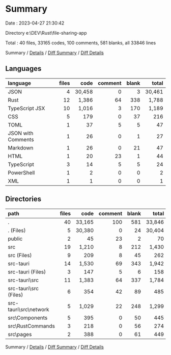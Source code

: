 # Summary

Date : 2023-04-27 21:30:42

Directory e:\\DEV\\Rust\\file-sharing-app

Total : 40 files,  33165 codes, 100 comments, 581 blanks, all 33846 lines

Summary / [Details](details.md) / [Diff Summary](diff.md) / [Diff Details](diff-details.md)

## Languages
| language | files | code | comment | blank | total |
| :--- | ---: | ---: | ---: | ---: | ---: |
| JSON | 4 | 30,458 | 0 | 3 | 30,461 |
| Rust | 12 | 1,386 | 64 | 338 | 1,788 |
| TypeScript JSX | 10 | 1,016 | 3 | 170 | 1,189 |
| CSS | 5 | 179 | 0 | 37 | 216 |
| TOML | 1 | 37 | 5 | 5 | 47 |
| JSON with Comments | 1 | 26 | 0 | 1 | 27 |
| Markdown | 1 | 26 | 0 | 21 | 47 |
| HTML | 1 | 20 | 23 | 1 | 44 |
| TypeScript | 3 | 14 | 5 | 5 | 24 |
| PowerShell | 1 | 2 | 0 | 0 | 2 |
| XML | 1 | 1 | 0 | 0 | 1 |

## Directories
| path | files | code | comment | blank | total |
| :--- | ---: | ---: | ---: | ---: | ---: |
| . | 40 | 33,165 | 100 | 581 | 33,846 |
| . (Files) | 5 | 30,380 | 0 | 24 | 30,404 |
| public | 2 | 45 | 23 | 2 | 70 |
| src | 19 | 1,210 | 8 | 212 | 1,430 |
| src (Files) | 9 | 209 | 8 | 45 | 262 |
| src-tauri | 14 | 1,530 | 69 | 343 | 1,942 |
| src-tauri (Files) | 3 | 147 | 5 | 6 | 158 |
| src-tauri\\src | 11 | 1,383 | 64 | 337 | 1,784 |
| src-tauri\\src (Files) | 6 | 354 | 42 | 89 | 485 |
| src-tauri\\src\\network | 5 | 1,029 | 22 | 248 | 1,299 |
| src\\Components | 5 | 395 | 0 | 50 | 445 |
| src\\RustCommands | 3 | 218 | 0 | 56 | 274 |
| src\\pages | 2 | 388 | 0 | 61 | 449 |

Summary / [Details](details.md) / [Diff Summary](diff.md) / [Diff Details](diff-details.md)